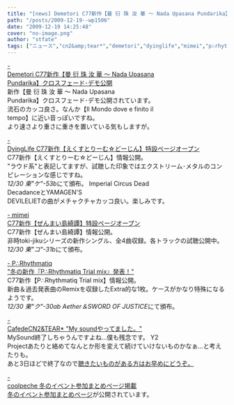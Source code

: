 ```yaml
---
title: "[news] Demetori C77新作【曼 衍 珠 汝 華 ～ Nada Upasana Pundarika】クロスフェード･デモ公開"
path: "/posts/2009-12-19--wp1506"
date: "2009-12-19 14:25:48"
cover: "no-image.png"
author: "stfate"
tags: ["ニュース","cn2&amp;tear*","demetori","dyinglife","mimei","p∴rhythmatiq"]
---
```


<style type="text/css">
<!--
p {white-space: pre-wrap};
-->
</style>

<a  href="http://www.kawachi.zaq.ne.jp/demetori/" target="_blank">- Demetori C77新作【曼 衍 珠 汝 華 ～ Nada Upasana Pundarika】クロスフェード･デモ公開</a>
<a href="http://www.kawachi.zaq.ne.jp/demetori/" target="_blank"><img src="http://www.kawachi.zaq.ne.jp/demetori/images/manen_banner.jpg" alt="" /></a>
新作【曼 衍 珠 汝 華 ～ Nada Upasana Pundarika】クロスフェード･デモ公開されています。
流石のカッコ良さ。なんか【Il Mondo dove e finito il tempo】に近い音っぽいですね。
より速さより重さに重きを置いている気もしますが。

<a  href="http://dyinglife.sakura.ne.jp/extream/top.html" target="_blank">- DyingLife C77新作【えくすとりーむ☆どーじん】特設ページオープン</a>
<a href="http://dyinglife.sakura.ne.jp/extream/top.html" target="_blank"><img src="http://dyinglife.sakura.ne.jp/extream/bana2.jpg" alt="" /></a>
C77新作【えくすとりーむ☆どーじん】情報公開。
"ラウド系"と表記してますが、試聴した印象ではエクストリーム･メタルのコンピレーションな感じですね。
<em>12/30 東"ケ"-53b</em>にて頒布。
Imperial Circus Dead DecadanceとYAMAGEN'S DEVILELIETの曲がメチャクチャカッコ良い。楽しみです。

<a  href="http://totsu-kuni.net/" target="_blank">- mimei C77新作【ぜんまい島綺譚】特設ページオープン</a>
<a href="http://totsu-kuni.net/" target="_blank"><img src="http://stfate.net/wp-content/uploads/2009/12/mimei_zenmai3.jpg" alt="" /></a>
C77新作【ぜんまい島綺譚】情報公開。
非時toki-jikuシリーズの新作シングル、全4曲収録。各トラックの試聴公開中。
<em>12/30 東"コ"-31b</em>にて頒布。

<a  href="http://prq.blog44.fc2.com/" target="_blank">- P∴Rhythmatiq "冬の新作『P∴Rhythmatiq Trial mix』発表！"</a>
<a href="http://prq.blog44.fc2.com/"><img src="http://stfate.net/wp-content/uploads/2009/12/tm_ban_big_450_100.jpg" alt="" /></a>
C77新作【P∴Rhythmatiq Trial mix】情報公開。
新曲＆過去発表曲のRemixを収録したExtra的な1枚。ケースがかなり特殊になるようです。
<em>12/30 東"ク"-30ab Aether＆SWORD OF JUSTICE</em>にて頒布。

<a  href="http://mure.sakura.ne.jp/cn2/ohanamibanzai.htm" target="_blank">- CafedeCN2&TEAR* "My soundやってました。"</a>
MySound終了しちゃうんですよね…僕も残念です。
Y2 Projectあたりと絡めてなんとか形を変えて続けていけないものかなぁ…と考えたりも。
あと3日ほどで終了なので<a href="http://players.music-eclub.com/?action=user_song&user_id=91418"  target="_blank">聴きたいものがある方はお早めにどうぞ。</a>

<a  href="http://park17.wakwak.com/~one/coolpeche/" target="_blank">- coolpeche 冬のイベント参加まとめページ掲載</a>
<a href="http://park17.wakwak.com/~one/coolpeche/09winter_coolpeche.html"  target="_blank">冬のイベント参加まとめページ</a>が公開されています。